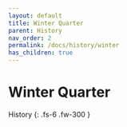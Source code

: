 ```yaml
---
layout: default
title: Winter Quarter
parent: History
nav_order: 2
permalink: /docs/history/winter
has_children: true
---
```


# Winter Quarter

History
{: .fs-6 .fw-300 }

